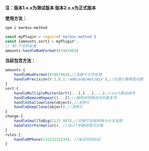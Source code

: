 **注：版本1.x.x为测试版本 版本2.x.x为正式版本**

**使用方法：**

```bash
npm i markov-method
```

```javascript
const myPlugin = require('markov-method')
const {amounts,sort} = myPlugin",
// 例:千位符处理
amounts.handleNumFormat(87467463)
```

**当前包含方法：**

```javascript
amounts:{
	handleNumFormat(87467463),//金额千位符处理
	handlePrecision(0.1,0.2,'add/sub/mul/div'),//处理计算精度问题
}
sort:{
	handleMultipleMusterSort([...],[...],...),//sort数组排序
	handleRemoveRepeat([...]),//删除排序数组中的重复项
	handleShallowClone(object),//浅拷贝
	handleDeepClone(object),//深拷贝
}
change:{
	handleSmallToBig(2123.987),//将数字金额转换为大写金额
	handleStrFormat(url), //将url参数转换为对象
}
rules:{
	handleMPhone(13123213234), //电话号码验证
}
```

